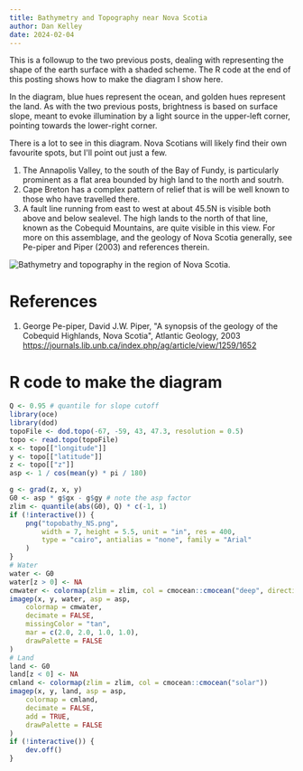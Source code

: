 ```yaml
---
title: Bathymetry and Topography near Nova Scotia
author: Dan Kelley
date: 2024-02-04
---
```


This is a followup to the two previous posts, dealing with representing the
shape of the earth surface with a shaded scheme.  The R code at the end of this
posting shows how to make the diagram I show here.

In the diagram, blue hues represent the ocean, and golden hues represent the
land.  As with the two previous posts, brightness is based on surface slope,
meant to evoke illumination by a light source in the upper-left corner,
pointing towards the lower-right corner.

There is a lot to see in this diagram.  Nova Scotians will likely find
their own favourite spots, but I'll point out just a few.

1. The Annapolis Valley, to the south of the Bay of Fundy, is particularly
   prominent as a flat area bounded by high land to the north and soutrh.
2. Cape Breton has a complex pattern of relief that is will be well known to
   those who have travelled there.
3. A fault line running from east to west at about 45.5N is visible both above
   and below sealevel. The high lands to the north of that line, known as the
   Cobequid Mountains, are quite visible in this view.  For more on this
   assemblage, and the geology of Nova Scotia generally, see Pe-piper and Piper
   (2003) and references therein.

![Bathymetry and topography in the region of Nova Scotia.](/dek_blog/docs/assets/images/2024-02-04-bathymetry-topography-nova-scotia.png)


# References

1. George Pe-piper, David J.W. Piper, "A synopsis of the geology of the
   Cobequid Highlands, Nova Scotia", Atlantic Geology, 2003
   https://journals.lib.unb.ca/index.php/ag/article/view/1259/1652

# R code to make the diagram

```R
Q <- 0.95 # quantile for slope cutoff
library(oce)
library(dod)
topoFile <- dod.topo(-67, -59, 43, 47.3, resolution = 0.5)
topo <- read.topo(topoFile)
x <- topo[["longitude"]]
y <- topo[["latitude"]]
z <- topo[["z"]]
asp <- 1 / cos(mean(y) * pi / 180)

g <- grad(z, x, y)
G0 <- asp * g$gx - g$gy # note the asp factor
zlim <- quantile(abs(G0), Q) * c(-1, 1)
if (!interactive()) {
    png("topobathy_NS.png",
        width = 7, height = 5.5, unit = "in", res = 400,
        type = "cairo", antialias = "none", family = "Arial"
    )
}
# Water
water <- G0
water[z > 0] <- NA
cmwater <- colormap(zlim = zlim, col = cmocean::cmocean("deep", direction = -1))
imagep(x, y, water, asp = asp,
    colormap = cmwater,
    decimate = FALSE,
    missingColor = "tan",
    mar = c(2.0, 2.0, 1.0, 1.0),
    drawPalette = FALSE
)
# Land
land <- G0
land[z < 0] <- NA
cmland <- colormap(zlim = zlim, col = cmocean::cmocean("solar"))
imagep(x, y, land, asp = asp,
    colormap = cmland,
    decimate = FALSE,
    add = TRUE,
    drawPalette = FALSE
)
if (!interactive()) {
    dev.off()
}
```

